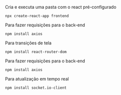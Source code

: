 Cria e executa uma pasta com o react pré-configurado
```
npx create-react-app frontend
```

Para fazer requisições para o back-end
```
npm install axios
```

Para transições de tela
```
npm install react-router-dom
```

Para fazer requisições para o back-end
```
npm install axios
```

Para atualização em tempo real
```
npm install socket.io-client
```